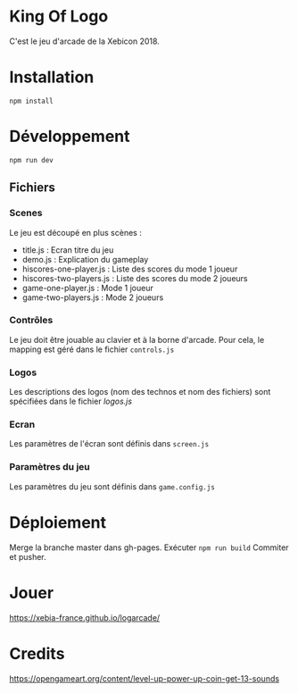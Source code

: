 # King Of Logo

C'est le jeu d'arcade de la Xebicon 2018.

# Installation

```
npm install
```

# Développement

```
npm run dev
```

## Fichiers

### Scenes
Le jeu est découpé en plus scènes :

* title.js : Ecran titre du jeu
* demo.js : Explication du gameplay
* hiscores-one-player.js : Liste des scores du mode 1 joueur
* hiscores-two-players.js : Liste des scores du mode 2 joueurs
* game-one-player.js : Mode 1 joueur
* game-two-players.js : Mode 2 joueurs

### Contrôles
Le jeu doit être jouable au clavier et à la borne d'arcade.
Pour cela, le mapping est géré dans le fichier ```controls.js```

### Logos

Les descriptions des logos (nom des technos et nom des fichiers) sont spécifiées dans le fichier *logos.js* 

### Ecran

Les paramètres de l'écran sont définis dans ```screen.js```

### Paramètres du jeu

Les paramètres du jeu sont définis dans ```game.config.js```

# Déploiement

Merge la branche master dans gh-pages.
Exécuter ```npm run build```
Commiter et pusher.

# Jouer 

https://xebia-france.github.io/logarcade/

# Credits
https://opengameart.org/content/level-up-power-up-coin-get-13-sounds

